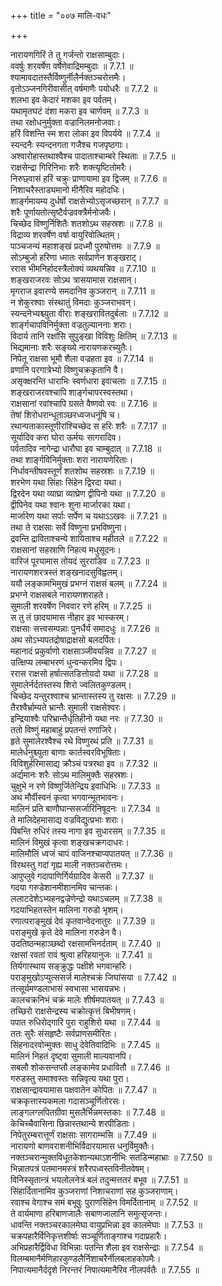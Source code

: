 +++
title = "००७ मालि-वधः"

+++


  
नारायणगिरिं ते तु गर्जन्तो राक्षसाम्बुदाः।  
ववर्षुः शरवर्षेण वर्षेणेवाद्रिमम्बुदाः ॥ 7.7.1 ॥   
श्यामावदातस्तैर्विष्णुर्नीलैर्नक्तञ्चरोत्तमैः।  
वृतोऽञ्जनगिरीवासीत् वर्षमाणैः पयोधरैः ॥ 7.7.2 ॥   
शलभा इव केदारं मशका इव पर्वतम्।  
यथामृतघटं दंशा मकरा इव चार्णवम् ॥ 7.7.3 ॥   
तथा रक्षोधनुर्मुक्ता वज्रानिलमनोजवाः।  
हरिं विशन्ति स्म शरा लोका इव विपर्यये ॥ 7.7.4 ॥   
स्यन्दनैः स्यन्दनगता गजैश्च गजपृष्ठगाः।  
अश्वारोहास्तथाश्वैश्च पादाताश्चाम्बरे स्थिताः ॥ 7.7.5 ॥   
राक्षसेन्द्रा गिरिनिभाः शरैः शक्त्यृष्टितोमरैः।  
निरुछ्वासं हरिं चक्रुः प्राणायामा इव द्विजम् ॥ 7.7.6 ॥   
निशाचरैस्ताड्यमानो मीनैरिव महोदधिः।  
शार्ङ्गमायम्य दुर्धर्षो राक्षसेभ्योऽसृजच्छरान् ॥ 7.7.7 ॥   
शरैः पूर्णायतोत्सृष्टैर्वज्रवक्त्रैर्मनोजवैः।  
चिच्छेद विष्णुर्निशितैः शतशोऽथ सहस्रशः ॥ 7.7.8 ॥   
विद्राव्य शरवर्षेण वर्षा वायुरिवोत्थितम्।  
पाञ्चजन्यं महाशङ्खं प्रदध्मौ पुरुषोत्तमः ॥ 7.7.9 ॥   
सोऽम्बुजो हरिणा ध्मातः सर्वप्राणेन शङ्खराट्।  
ररास भीमनिर्हादस्त्रैलोक्यं व्यथयन्निव ॥ 7.7.10 ॥   
शङ्खराजरवः सोऽथ त्रासयामास राक्षसान्।  
मृगराज इवारण्ये समदानिव कुञ्जरान् ॥ 7.7.11 ॥   
न शेकुरश्वाः संस्थातुं विमदाः कुञ्जराभवन्।  
स्यन्दनेभ्यश्च्युता वीराः शङ्खरावितदुर्बलाः ॥ 7.7.12 ॥   
शार्ङ्गचापविनिर्मुक्ता वज्रतुल्याननाः शराः।  
विदार्य तानि रक्षांसि सुपुङ्खा विविशुः क्षितिम् ॥ 7.7.13 ॥   
भिद्यमानाः शरैः सङ्ख्ये नारायणकरच्युतैः।  
निपेतू राक्षसा भूमौ शैला वज्रहता इव ॥ 7.7.14 ॥   
व्रणानि परगात्रेभ्यो विष्णुचक्रकृतानि वै।  
असृक्क्षरन्ति धाराभिः स्वर्णधारा इवाचलाः ॥ 7.7.15 ॥   
शङ्खराजरवश्चापि शार्ङ्गचापरस्वस्तथा।  
राक्षसानां रवांश्चापि ग्रसते वैष्णवो रवः ॥ 7.7.16 ॥   
तेषां शिरोधरान्धूताञ्छरध्वजधनूंषि च।  
रथान्पताकास्तूणीरांश्चिच्छेद स हरिः शरैः ॥ 7.7.17 ॥   
सूर्यादिव करा घोरा ऊर्मयः सागरादिव।  
पर्वतादिव नागेन्द्रा धारौघा इव चाम्बुदात् ॥ 7.7.18 ॥   
तथा शार्ङ्गविनिर्मुक्ताः शरा नारायणेरिताः।  
निर्धावन्तीषवस्तूर्णं शतशोथ सहस्रशः ॥ 7.7.19 ॥   
शरभेण यथा सिंहाः सिंहेन द्विरदा यथा।  
द्विरदेन यथा व्याघ्रा व्याघ्रेण द्वीपिनो यथा ॥ 7.7.20 ॥   
द्वीपिनेव यथा श्वानः शुना मार्जारका यथा।  
मार्जारेण यथा सर्पाः सर्पेण च यथाऽऽखवः ॥ 7.7.21 ॥   
तथा ते राक्षसाः सर्वे विष्णुना प्रभविष्णुना।  
द्रवन्ति द्राविताश्चन्ये शायिताश्च महीतले ॥ 7.7.22 ॥   
राक्षसानां सहस्राणि निहत्य मधुसूदनः।  
वारिजं पूरयामास तोयदं सुरराडिव ॥ 7.7.23 ॥   
नारायणशरत्रस्तं शङ्खनादसुविह्वलम्।  
ययौ लङ्कामभिमुखं प्रभग्नं राक्षसं बलम् ॥ 7.7.24 ॥   
प्रभग्ने राक्षसबले नारायणशराहते।  
सुमाली शरवर्षेण निववार रणे हरिम् ॥ 7.7.25 ॥   
स तु तं छादयामास नीहार इव भास्करम्।  
राक्षसाः सत्त्वसम्पन्नाः पुनर्धैर्यं समादधुः ॥ 7.7.26 ॥   
अथ सोऽभ्यपतद्रोषाद्राक्षसो बलदर्पितः।  
महानादं प्रकुर्वाणो राक्षसाञ्जीवयन्निव ॥ 7.7.27 ॥   
उत्क्षिप्य लम्बाभरणं धुन्वन्करमिव द्विपः।  
ररास राक्षसो हर्षात्सतडित्तोयदो यथा ॥ 7.7.28 ॥   
सुमालेर्नर्दतस्तस्य शिरो ज्वलितकुण्डलम्।  
चिच्छेद यन्तुरश्वाश्च भ्रान्तास्तस्य तु रक्षसः ॥ 7.7.29 ॥   
तैरश्वैर्भ्राम्यते भ्रान्तैः सुमाली राक्षसेश्वरः।  
इन्द्रियाश्वैः परिभ्रान्तैर्धृतिहीनो यथा नरः ॥ 7.7.30 ॥   
ततो विष्णुं महाबाहुं प्रपतन्तं रणाजिरे।  
हृते सुमालेरश्वैश्च रथे विष्णुरथं प्रति ॥ 7.7.31 ॥   
मालेर्धनुश्च्युता बाणाः कार्तस्वरविभूषिताः।  
विविशुर्हरिमासाद्य क्रौञ्चं पत्ररथा इव ॥ 7.7.32 ॥   
अर्द्यमानः शरैः सोऽथ मालिमुक्तैः सहस्रशः।  
चुक्षुभे न रणे विष्णुर्जितेन्द्रिय इवाधिभिः ॥ 7.7.33 ॥   
अथ मौर्वीस्वनं कृत्वा भगवान्भूतभावनः।  
मालिनं प्रति बाणौघान्ससर्जारिनिषूदनः ॥ 7.7.34 ॥   
ते मालिदेहमासाद्य वज्रविद्युत्प्रभाः शराः।  
पिबन्ति रुधिरं तस्य नागा इव सुधारसम् ॥ 7.7.35 ॥   
मालिनं विमुखं कृत्वा शङ्खचक्रगदाधरः।  
मालिमौलिं ध्वजं चापं वाजिनश्चाप्यपातयत् ॥ 7.7.36 ॥   
विरथस्तु गदां गृह्य माली नक्तञ्चरोत्तमः।  
आपुप्लुवे गदापाणिर्गिर्यग्रादिव केसरी ॥ 7.7.37 ॥   
गदया गरुडेशानमीशानमिव चान्तकः।  
ललाटदेशेऽभ्यहनद्वज्रेणेन्द्रो यथाऽचलम् ॥ 7.7.38 ॥   
गदयाभिहतस्तेन मालिना गरुडो भृशम्।  
रणात्पराङ्मुखं देवं कृतवान्वेदनातुरः ॥ 7.7.39 ॥   
पराङ्मुखे कृते देवे मालिना गरुडेन वै।  
उदतिष्ठन्महाञ्छब्दो रक्षसामभिनर्दताम् ॥ 7.7.40 ॥   
रक्षसां रवतां रावं श्रुत्वा हरिहयानुजः ॥ 7.7.41 ॥   
तिर्यगास्थाय सङ्क्रुद्धः पक्षीशे भगवान्हरिः।  
पराङ्मुखोऽप्युत्ससर्ज मालेश्चक्रं जिघांसया ॥ 7.7.42 ॥   
तत्सूर्यमण्डलाभासं स्वभासा भासयन्नभः।  
कालचक्रनिभं चक्रं मालेः शीर्षमपातयत् ॥ 7.7.43 ॥   
तच्छिरो राक्षसेन्द्रस्य चक्रोत्कृत्तं बिभीषणम्।  
पपात रुधिरोद्गारि पुरा राहुशिरो यथा ॥ 7.7.44 ॥   
ततः सुरैः संसहृष्टैः सर्वप्राणसमीरितः।  
सिंहनादरवोन्मुक्तः साधु देवेतिवादिभिः ॥ 7.7.45 ॥   
मालिनं निहतं दृष्ट्वा सुमाली माल्यवानपि।  
सबलौ शोकसन्तप्तौ लङ्कामेव प्रधावितौ ॥ 7.7.46 ॥   
गरुडस्तु समाश्वस्तः सन्निवृत्य यथा पुरा।  
राक्षसान्द्रावयामास पक्षवातेन कोपितः ॥ 7.7.47 ॥   
चक्रकृत्तास्यकमला गदासञ्चूर्णितोरसः।  
लाङ्गलग्लपितग्रीवा मुसलैर्भिन्नमस्तकाः ॥ 7.7.48 ॥   
केचिच्चैवासिना छिन्नास्तथान्ये शरपीडिताः।  
निपेतुरम्बरात्तूर्णं राक्षसाः सागराम्भसि ॥ 7.7.49 ॥   
नारायणो बाणवराशनीभिर्विदारयामास धनुर्विमुक्तैः।  
नक्तञ्चरान्मुक्तविधूतकेशान्यथाऽशनीभिः सतडिन्महाभ्राः ॥ 7.7.50 ॥   
भिन्नातपत्रं पतमानमस्त्रं शरैरपध्वस्तविनीतवेषम्।  
विनिस्सृतान्त्रं भयलोलनेत्रं बलं तदुन्मत्ततरं बभूव ॥ 7.7.51 ॥   
सिंहार्दितानामिव कुञ्जराणां निशाचराणां सह कुञ्जराणाम्।  
रवाश्च वेगाश्च समं बभूवुः पुराणसिंहेन विमर्दितानाम् ॥ 7.7.52 ॥   
ते वार्यमाणा हरिबाणजालैः सबाणजालानि समुत्सृजन्तः।  
धावन्ति नक्तञ्चरकालमेघा वायुप्रभिन्ना इव कालमेघाः ॥ 7.7.53 ॥   
चक्रपहारैर्विनिकृत्तशीर्षाः सञ्चूर्णिताङ्गाश्च गदाप्रहारैः।  
अभिप्रहारैर्द्विविधा विभिन्नाः पतन्ति शैला इव राक्षसेन्द्राः ॥ 7.7.54 ॥   
विलम्बमानैर्मणिहारकुण्डलैर्निशाचरैर्नीलबलाहकोपमैः।  
निपात्यमानैर्ददृशे निरन्तरं निपात्यमानैरिव नीलपर्वतैः ॥ 7.7.55 ॥   
